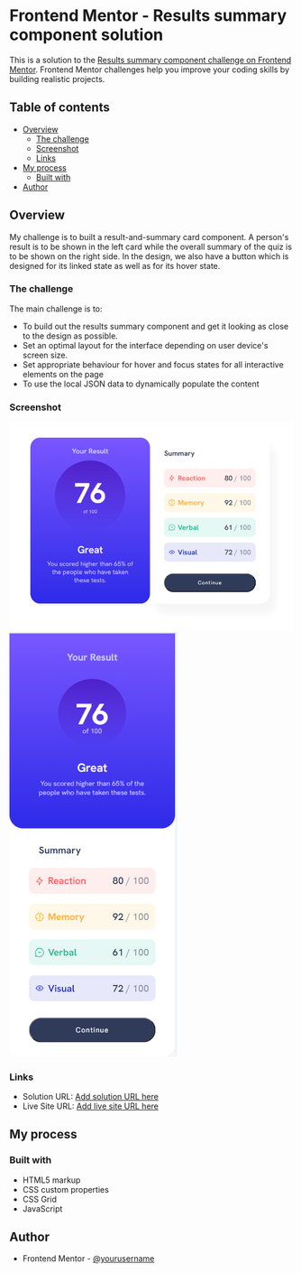 # Frontend Mentor - Results summary component solution

This is a solution to the [Results summary component challenge on Frontend Mentor](https://www.frontendmentor.io/challenges/results-summary-component-CE_K6s0maV). Frontend Mentor challenges help you improve your coding skills by building realistic projects. 

## Table of contents

- [Overview](#overview)
  - [The challenge](#the-challenge)
  - [Screenshot](#screenshot)
  - [Links](#links)
- [My process](#my-process)
  - [Built with](#built-with)
- [Author](#author)

## Overview
My challenge is to built a result-and-summary card component. A person's result is to be shown in the left card while the overall summary of the quiz is to be shown on the right side. In the design, we also have a button which is designed for its linked state as well as for its hover state.

### The challenge

  The main challenge is to:

- To build out the results summary component and get it looking as close to the design as possible.
- Set an optimal layout for the interface depending on user device's screen size.
- Set appropriate behaviour for hover and focus states for all interactive elements on the page
- To use the local JSON data to dynamically populate the content

### Screenshot

![Desktop Preview Of Design](./assets/images/desktop_preview.png)
![Mobile Preview Of Design](./assets/images/Mobile_preview.png)

### Links

- Solution URL: [Add solution URL here](https://your-solution-url.com)
- Live Site URL: [Add live site URL here](https://your-live-site-url.com)

## My process

### Built with

- HTML5 markup
- CSS custom properties
- CSS Grid
- JavaScript

## Author

- Frontend Mentor - [@yourusername](https://www.frontendmentor.io/profile/yourusername)

